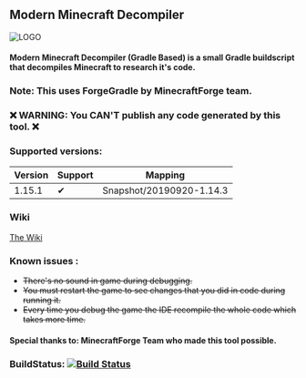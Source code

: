 
## Modern Minecraft Decompiler

![LOGO](https://github.com/hypercubemc-github/Modern-Minecraft-Decompiler/blob/master/LOGOS/LOGO3.png?raw=true)

#### Modern Minecraft Decompiler (Gradle Based) is a small Gradle buildscript that decompiles Minecraft to research it's code.

### Note: This uses ForgeGradle by MinecraftForge team.

### ❌ WARNING: You CAN'T publish any code generated by this tool. ❌
 
### Supported versions:

| Version     | Support | Mapping |
| ---      | ---       | ---       |
| 1.15.1 | ✔         | Snapshot/20190920-1.14.3 |

### Wiki

[The Wiki](https://github.com/hypercubemc-github/Modern-Minecraft-Decompiler/wiki)

### Known issues :

* ~~There's no sound in game during debugging.~~
* ~~You must restart the game to see changes that you did in code during running it.~~
* ~~Every time you debug the game the IDE recompile the whole code which takes more time.~~

#### Special thanks to: **MinecraftForge** Team who made this tool possible.

### BuildStatus: [![Build Status](https://travis-ci.org/hypercubemc-github/Modern-Minecraft-Decompiler.svg?branch=master)](https://travis-ci.org/hypercubemc-github/Modern-Minecraft-Decompiler)
